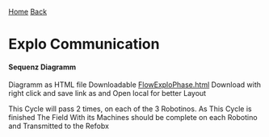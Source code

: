 [Home](home) [Back](WikiSolidus)


Explo Communication
===================

#### Sequenz Diagramm  
Diagramm as HTML file Downloadable
[FlowExploPhase.html](https://gitlab.com/solidus/hefei/uploads/b82f4f583de0e7cbaad9f6ce65421795/FlowExploPhase.html)
Download with right click and save link as and Open local for better Layout


This Cycle will pass 2 times, on each of the 3 Robotinos. As This Cycle is finished The Field
With its Machines should be complete on each Robotino and Transmitted to the Refobx

